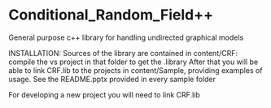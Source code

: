 # Conditional_Random_Field++
General purpose c++ library for handling undirected graphical models

INSTALLATION:
Sources of the library are contained in content/CRF: compile the vs project in that folder to get the .library
After that you will be able to link CRF.lib to the projects in content/Sample, providing examples of usage.
See the README.pptx provided in every sample folder

For developing a new project you will need to link CRF.lib